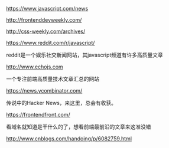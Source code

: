 https://www.javascript.com/news

http://frontenddevweekly.com/

http://css-weekly.com/archives/


https://www.reddit.com/r/javascript/

reddit是一个娱乐社交新闻网站，其javascript频道有许多高质量文章

http://www.echojs.com

一个专注前端高质量技术文章汇总的网站

https://news.ycombinator.com/

传说中的Hacker News，来这里，总会有收获。

https://frontendfront.com/

看域名就知道是干什么的了，想看前端最前沿的文章来这准没错


http://www.cnblogs.com/handoing/p/6082759.html
